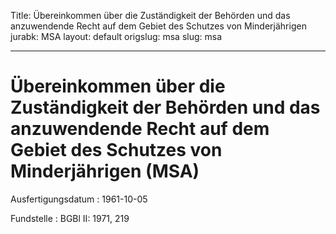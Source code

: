 Title: Übereinkommen über die Zuständigkeit der Behörden und das anzuwendende Recht
  auf dem Gebiet des Schutzes von Minderjährigen
jurabk: MSA
layout: default
origslug: msa
slug: msa

---

# Übereinkommen über die Zuständigkeit der Behörden und das anzuwendende Recht auf dem Gebiet des Schutzes von Minderjährigen (MSA)

Ausfertigungsdatum
:   1961-10-05

Fundstelle
:   BGBl II: 1971, 219

